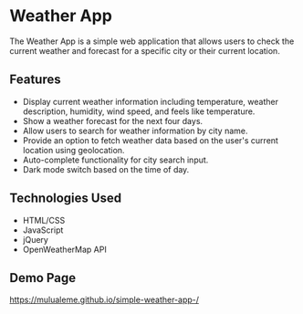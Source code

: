 # Weather App

The Weather App is a simple web application that allows users to check the current weather and forecast for a specific city or their current location.

## Features

- Display current weather information including temperature, weather description, humidity, wind speed, and feels like temperature.
- Show a weather forecast for the next four days.
- Allow users to search for weather information by city name.
- Provide an option to fetch weather data based on the user's current location using geolocation.
- Auto-complete functionality for city search input.
- Dark mode switch based on the time of day.

## Technologies Used

- HTML/CSS
- JavaScript
- jQuery
- OpenWeatherMap API

## Demo Page

https://mulualeme.github.io/simple-weather-app-/
